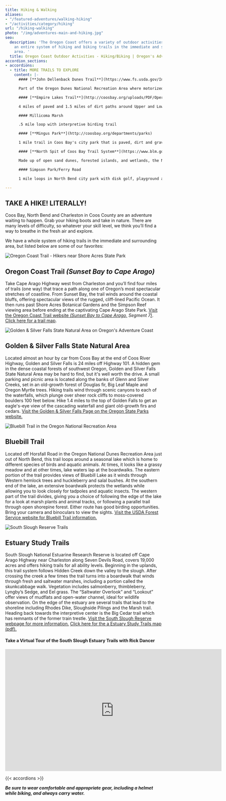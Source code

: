 ```yaml
---
title: Hiking & Walking
aliases:
- "/featured-adventures/walking-hiking"
- "/activities/category/hiking"
url: "/hiking-walking"
photo: "/img/adventures-main-and-hiking.jpg"
seo:
  description: 'The Oregon Coast offers a variety of outdoor activities including
    an entire system of hiking and biking trails in the immediate and surrounding
    area. '
  title: Oregon Coast Outdoor Activities - Hiking/Biking | Oregon's Adventure Coast
accordion_sections:
- accordions:
  - title: MORE TRAILS TO EXPLORE
    content: |-
      #### [**John Dellenback Dunes Trail**](https://www.fs.usda.gov/Internet/FSE_DOCUMENTS/stelprdb5427142.pdf)

      Part of the Oregon Dunes National Recreation Area where motorized vehicles are prohibited. 2.7 Miles of the Dellenback trail leads to the beach, but the hike will seem longer as hikers are walking on soft, open sand.  There is also an easier interpretive loop hike.

      #### [**Empire Lakes Trail**](http://coosbay.org/uploads/PDF/Operations/Parks/John_Topits_Park/JOHN_TOPITS_PARK_TRAIL_MAP.pdf)

      4 miles of paved and 1.5 miles of dirt paths around Upper and Lower Empire Lakes in Coos Bay.

      #### Millicoma Marsh

      .5 mile loop with interpretive birding trail

      #### [**Mingus Park**](http://coosbay.org/departments/parks)

      1 mile trail in Coos Bay's city park that is paved, dirt and gravel, includes a secluded Zen garden, a Japanese inspired bridge over the pond in the middle of park, and an outdoor stage for musical events.

      #### [**North Spit of Coos Bay Trail System**](https://www.blm.gov/visit/north-spit)

      Made up of open sand dunes, forested islands, and wetlands, the North Spit of Coos Bay is at the southern-most end of a series of sand dunes extending along the Oregon coastline from Florence to Coos Bay. There are 10 miles of hiking/horse trails, sand driving roads, an undeveloped staging area and miles of beach waiting for you to explore. The North Spit of Coos Bay is home to the threatened western snowy plover. From March 15 to September 15 each year, access restrictions are in place on the dry sand along the ocean shore to protect the nesting birds.

      #### Simpson Park/Ferry Road

      1 mile loops in North Bend city park with disk golf, playground and other amenities.

---
```

## TAKE A HIKE! LITERALLY!

Coos Bay, North Bend and Charleston in Coos County are an adventure waiting to happen. Grab your hiking boots and take in nature. There are many levels of difficulty, so whatever your skill level, we think you’ll find a way to breathe in the fresh air and explore.

We have a whole system of hiking trails in the immediate and surrounding area, but listed below are some of our favorites:

![Oregon Coast Trail - Hikers near Shore Acres State Park](/img/hiking-shore-acres-kids.jpg)

## Oregon Coast Trail _(Sunset Bay to Cape Arago)_

Take Cape Arago Highway west from Charleston and you’ll find four miles of trails (one way) that trace a path along one of Oregon’s most spectacular stretches of coastline. From Sunset Bay, the trail winds around the coastal bluffs, offering spectacular views of the rugged, cliff-lined Pacific Ocean. It then runs past Shore Acres Botanical Gardens and the Simpson Reef viewing area before ending at the captivating Cape Arago State Park. [Visit the Oregon Coast Trail website _(Sunset Bay to Cape Arago,_](https://www.oregon.gov/oprd/PARKS/Pages/OCT_main.aspx) _Segment 7_[_)_](https://www.oregon.gov/oprd/PARKS/Pages/OCT_main.aspx).  [Click here for a trail map](https://shoreacres.net/wp-content/uploads/2016/06/Trail-Map-Card-2016-web.pdf).

<div class="margin-50px-top"></div>

![Golden & Silver Falls State Natural Area on Oregon's Adventure Coast](/img/hiking-falls-woman-dog.jpg)

## Golden & Silver Falls State Natural Area

Located almost an hour by car from Coos Bay at the end of Coos River Highway, Golden and Silver Falls is 24 miles off Highway 101. A hidden gem in the dense coastal forests of southwest Oregon, Golden and Silver Falls State Natural Area may be hard to find, but it's well worth the drive. A small parking and picnic area is located along the banks of Glenn and Silver Creeks, set in an old-growth forest of Douglas fir, Big Leaf Maple and Oregon Myrtle trees. Hiking trails wind through scenic canyons to each of the waterfalls, which plunge over sheer rock cliffs to moss-covered boulders 100 feet below. Hike 1.4 miles to the top of Golden Falls to get an eagle's-eye view of the cascading waterfall and giant old-growth firs and cedars. [Visit the Golden & Silver Falls Page on the Oregon State Parks website.](https://oregonstateparks.org/index.cfm?do=parkPage.dsp_parkPage&parkId=67)

<div class="margin-50px-top"></div>

![Bluebill Trail in the Oregon National Recreation Area](/img/hiking-bluebill-trail.jpg)

## Bluebill Trail

Located off Horsfall Road in the Oregon National Dunes Recreation Area just out of North Bend, this trail loops around a seasonal lake which is home to different species of birds and aquatic animals. At times, it looks like a grassy meadow and at other times, lake waters lap at the boardwalks. The eastern portion of the trail provides views of Bluebill Lake as it winds through Western hemlock trees and huckleberry and salal bushes. At the southern end of the lake, an extensive boardwalk protects the wetlands while allowing you to look closely for tadpoles and aquatic insects. The western part of the trail divides, giving you a choice of following the edge of the lake for a look at marsh plants and animal tracks, or following a parallel trail through open shorepine forest. Either route has good birding opportunities. Bring your camera and binoculars to view the sights. [Visit the USDA Forest Service website for Bluebill Trail information.](https://www.fs.usda.gov/recarea/siuslaw/recarea/?recid=42649)

<div class="margin-50px-top"></div>

![South Slough Reserve Trails](/img/hiking-boardwalk-field.jpg)

## Estuary Study Trails

South Slough National Estuarine Research Reserve is located off Cape Arago Highway near Charleston along Seven Devils Road, covers 19,000 acres and offers hiking trails for all ability levels. Beginning in the uplands,  this trail system follows Hidden Creek down the valley to the slough.  After crossing the creek a few times the trail turns into a boardwalk that winds through fresh and saltwater marshes, including a portion called the skunkcabbage walk.  Vegetation includes salmonberry, thimbleberry, Lyngby’s Sedge, and Eel grass.  The “Saltwater Overlook” and “Lookout” offer views of mudflats and open-water channel, ideal for wildlife observation.  On the edge of the estuary are several trails that lead to the shoreline including Rhodes Dike, Sloughside Pilings and the Marsh trail.  Heading back towards the interpretive center is the Big Cedar trail which has remnants of the former train trestle. [Visit the South Slough Reserve webpage for more information.](https://www.oregon.gov/DSL/SS/Pages/About.aspx) [Click here for the a Estuary Study Trails map (pdf).](https://www.oregon.gov/dsl/SS/Documents/south_slough_brochure_0415.pdf)

<div class="margin-50px-top"></div>

#### Take a Virtual Tour of the South Slough Estuary Trails with Rick Dancer

<iframe src="https://www.facebook.com/plugins/video.php?href=https%3A%2F%2Fwww.facebook.com%2FThatOregonLife%2Fvideos%2F1772887646142995%2F&show_text=0&width=695" width="695" height="391"style="border:none;overflow:hidden" scrolling="no" frameborder="0" allowTransparency="true" allowFullScreen="true"></iframe>
<div class="margin-50px-top"></div>

{{< accordions >}}

**_Be sure to wear comfortable and appropriate gear, including a helmet while biking, and always carry water._**